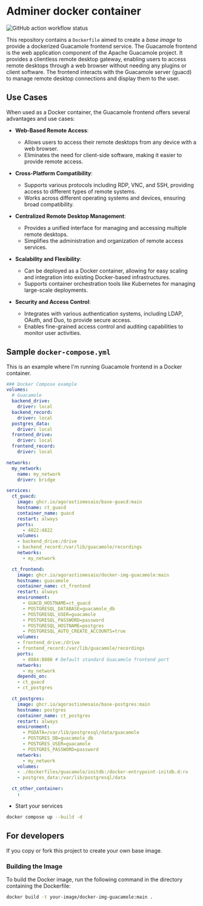 # Adminer docker container

![GitHub action workflow status](https://github.com/AgorastisMesaio/docker-img-guacamole/actions/workflows/docker-publish.yml/badge.svg)

This repository contains a `Dockerfile` aimed to create a *base image* to provide a dockerized Guacamole frontend service. The Guacamole frontend is the web application component of the Apache Guacamole project. It provides a clientless remote desktop gateway, enabling users to access remote desktops through a web browser without needing any plugins or client software. The frontend interacts with the Guacamole server (guacd) to manage remote desktop connections and display them to the user.

## Use Cases

When used as a Docker container, the Guacamole frontend offers several advantages and use cases:

- **Web-Based Remote Access**:
  - Allows users to access their remote desktops from any device with a web browser.
  - Eliminates the need for client-side software, making it easier to provide remote access.

- **Cross-Platform Compatibility**:
  - Supports various protocols including RDP, VNC, and SSH, providing access to different types of remote systems.
  - Works across different operating systems and devices, ensuring broad compatibility.

- **Centralized Remote Desktop Management**:
  - Provides a unified interface for managing and accessing multiple remote desktops.
  - Simplifies the administration and organization of remote access services.

- **Scalability and Flexibility**:
  - Can be deployed as a Docker container, allowing for easy scaling and integration into existing Docker-based infrastructures.
  - Supports container orchestration tools like Kubernetes for managing large-scale deployments.

- **Security and Access Control**:
  - Integrates with various authentication systems, including LDAP, OAuth, and Duo, to provide secure access.
  - Enables fine-grained access control and auditing capabilities to monitor user activities.

## Sample `docker-compose.yml`

This is an example where I'm running Guacamole frontend in a Docker container.

```yaml
### Docker Compose example
volumes:
  # Guacamole
  backend_drive:
    driver: local
  backend_record:
    driver: local
  postgres_data:
    driver: local
  frontend_drive:
    driver: local
  frontend_record:
    driver: local

networks:
  my_network:
    name: my_network
    driver: bridge

services:
  ct_guacd:
    image: ghcr.io/agorastismesaio/base-guacd:main
    hostname: ct_guacd
    container_name: guacd
    restart: always
    ports:
      - 4822:4822
    volumes:
    - backend_drive:/drive
    - backend_record:/var/lib/guacamole/recordings
    networks:
      - my_network

  ct_frontend:
    image: ghcr.io/agorastismesaio/docker-img-guacamole:main
    hostname: guacamole
    container_name: ct_frontend
    restart: always
    environment:
      - GUACD_HOSTNAME=ct_guacd
      - POSTGRESQL_DATABASE=guacamole_db
      - POSTGRESQL_USER=guacamole
      - POSTGRESQL_PASSWORD=password
      - POSTGRESQL_HOSTNAME=postgres
      - POSTGRESQL_AUTO_CREATE_ACCOUNTS=true
    volumes:
    - frontend_drive:/drive
    - frontend_record:/var/lib/guacamole/recordings
    ports:
      - 8884:8080 # Default standard Guacamole frontend port
    networks:
      - my_network
    depends_on:
    - ct_guacd
    - ct_postgres

  ct_postgres:
    image: ghcr.io/agorastismesaio/base-postgres:main
    hostname: postgres
    container_name: ct_postgres
    restart: always
    environment:
      - PGDATA=/var/lib/postgresql/data/guacamole
      - POSTGRES_DB=guacamole_db
      - POSTGRES_USER=guacamole
      - POSTGRES_PASSWORD=password
    networks:
      - my_network
    volumes:
    - ./dockerfiles/guacamole/initdb:/docker-entrypoint-initdb.d:ro
    - postgres_data:/var/lib/postgresql/data

  ct_other_container:
    :
```

- Start your services

```sh
docker compose up --build -d
```

## For developers

If you copy or fork this project to create your own base image.

### Building the Image

To build the Docker image, run the following command in the directory containing the Dockerfile:

```sh
docker build -t your-image/docker-img-guacamole:main .
```
